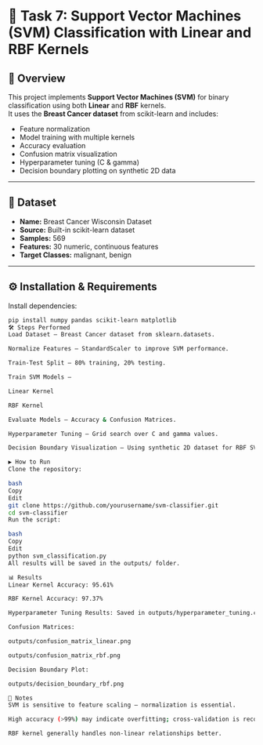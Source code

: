 # 🧠 Task 7: Support Vector Machines (SVM) Classification with Linear and RBF Kernels

## 📌 Overview
This project implements **Support Vector Machines (SVM)** for binary classification using both **Linear** and **RBF** kernels.  
It uses the **Breast Cancer dataset** from scikit-learn and includes:

- Feature normalization  
- Model training with multiple kernels  
- Accuracy evaluation  
- Confusion matrix visualization  
- Hyperparameter tuning (C & gamma)  
- Decision boundary plotting on synthetic 2D data  

---

## 📂 Dataset
- **Name:** Breast Cancer Wisconsin Dataset  
- **Source:** Built-in scikit-learn dataset  
- **Samples:** 569  
- **Features:** 30 numeric, continuous features  
- **Target Classes:** malignant, benign  

---

## ⚙️ Installation & Requirements
Install dependencies:
```bash
pip install numpy pandas scikit-learn matplotlib
🛠 Steps Performed
Load Dataset – Breast Cancer dataset from sklearn.datasets.

Normalize Features – StandardScaler to improve SVM performance.

Train-Test Split – 80% training, 20% testing.

Train SVM Models –

Linear Kernel

RBF Kernel

Evaluate Models – Accuracy & Confusion Matrices.

Hyperparameter Tuning – Grid search over C and gamma values.

Decision Boundary Visualization – Using synthetic 2D dataset for RBF SVM.

▶️ How to Run
Clone the repository:

bash
Copy
Edit
git clone https://github.com/yourusername/svm-classifier.git
cd svm-classifier
Run the script:

bash
Copy
Edit
python svm_classification.py
All results will be saved in the outputs/ folder.

📊 Results
Linear Kernel Accuracy: 95.61%

RBF Kernel Accuracy: 97.37%

Hyperparameter Tuning Results: Saved in outputs/hyperparameter_tuning.csv

Confusion Matrices:

outputs/confusion_matrix_linear.png

outputs/confusion_matrix_rbf.png

Decision Boundary Plot:

outputs/decision_boundary_rbf.png

📌 Notes
SVM is sensitive to feature scaling — normalization is essential.

High accuracy (>99%) may indicate overfitting; cross-validation is recommended.

RBF kernel generally handles non-linear relationships better.
